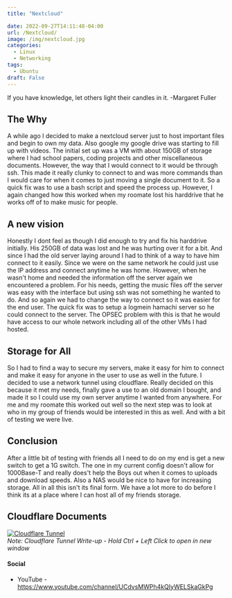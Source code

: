 ```yaml
---
title: "Nextcloud"

date: 2022-09-27T14:11:48-04:00
url: /Nextcloud/
image: /img/nextcloud.jpg
categories:
  - Linux
  - Networking
tags:
  - Ubuntu
draft: False
---
```

If you have knowledge, let others light their candles in it. -Margaret Fuller 
<!--more-->

## The Why 
A while ago I decided to make a nextcloud server just to host important files and begin to own my data. Also google my google drive was starting to fill up with videos. The initial set up was a VM with about 150GB of storage where I had school papers, coding projects and other miscellaneous documents. However, the way that I would connect to it would be through ssh. This made it really clunky to connect to and was more commands than I would care for when it comes to just moving a single document to it. So a quick fix was to use a bash script and speed the process up. However, I again changed how this worked when my roomate lost his harddrive that he works off of to make music for people.

## A new vision 
Honestly I dont feel as though I did enough to try and fix his harddrive initially. His 250GB of data was lost and he was hurting over it for a bit. And since I had the old server laying around I had to think of a way to have him connect to it easily. Since we were on the same network he could just use the IP address and connect anytime he was home. However, when he wasn't home and needed the information off the server again we encountered a problem. For his needs, getting the music files off the server was easy with the interface but using ssh was not something he wanted to do. And so again we had to change the way to connect so it was easier for the end user. The quick fix was to setup a logmein hamachi server so he could connect to the server. The OPSEC problem with this is that he would have access to our whole network including all of the other VMs I had hosted. 

## Storage for All
So I had to find a way to secure my servers, make it easy for him to connect and make it easy for anyone in the user to use as well in the future. I decided to use a network tunnel using cloudflare. Really decided on this because it met my needs, finally gave a use to an old domain I bought, and made it so I could use my own server anytime I wanted from anywhere. For me and my roomate this worked out well so the next step was to look at who in my group of friends would be interested in this as well. And with a bit of testing we were live. 


## Conclusion
After a little bit of testing with friends all I need to do on my end is get a new switch to get a 1G switch. The one in my current config doesn't allow for 1000Base-T and really does't help the Boys out when it comes to uploads and download speeds. Also a NAS would be nice to have for increasing storage. All in all this isn't its final form. We have a lot more to do before I think its at a place where I can host all of my friends storage. 

## Cloudflare Documents 
[![Cloudflare Tunnel](https://developers.cloudflare.com/cloudflare-one/static/documentation/connections/connect-apps/handshake.jpg)](https://developers.cloudflare.com/cloudflare-one/connections/connect-apps/)  
_Note: Cloudflare Tunnel Write-up - Hold Ctrl + Left Click to open in new window_


#### Social

- YouTube - <https://www.youtube.com/channel/UCdvsMWPh4kQIyWELSkaGkPg>






